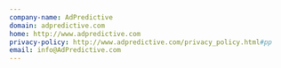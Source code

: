 ```yaml
---
company-name: AdPredictive
domain: adpredictive.com
home: http://www.adpredictive.com
privacy-policy: http://www.adpredictive.com/privacy_policy.html#pp
email: info@AdPredictive.com
---
```




